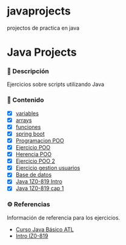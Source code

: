 # javaprojects
projectos de practica en java

# Java Projects

### 📝 Descripción

Ejercicios sobre scripts utilizando Java

### 📒 Contenido

- [x] [variables](https://github.com/diegoaaron/javaprojects/tree/main/presupuesto)
- [x] [arrays](https://github.com/diegoaaron/javaprojects/tree/main/arreglos)
- [x] [funciones](https://github.com/diegoaaron/javaprojects/tree/main/funcionesyspring)
- [x] [spring boot](https://github.com/diegoaaron/javaprojects/tree/main/bootcamp)
- [x] [Programacion POO](https://github.com/diegoaaron/javaprojects/tree/main/poobasico)
- [x] [Ejercicio POO](https://github.com/diegoaaron/javaprojects/tree/main/trivia)
- [x] [Herencia POO](https://github.com/diegoaaron/javaprojects/tree/main/demo)
- [x] [Ejercicio POO 2](https://github.com/diegoaaron/javaprojects/tree/main/trivia)
- [x] [Ejercicio gestion usuarios](https://github.com/diegoaaron/javaprojects/tree/main/sistema_gestion)
- [x] [Base de datos](https://github.com/diegoaaron/javaprojects/tree/main/bdintro)
- [x] [Java 1Z0-819 Intro](https://github.com/diegoaaron/javaprojects/tree/main/java_iz0_819_intro)
- [x] [Java 1Z0-819 cap 1](https://github.com/diegoaaron/javaprojects/tree/main/java_iz0_819_cap_1)

### ⚙️ Referencias

Información de referencia para los ejercicios.

- [Curso Java Básico ATL](https://atl.academy/bootcamp/java/)
- [Intro IZ0-819](https://youtu.be/VXiCiPYqFMg)